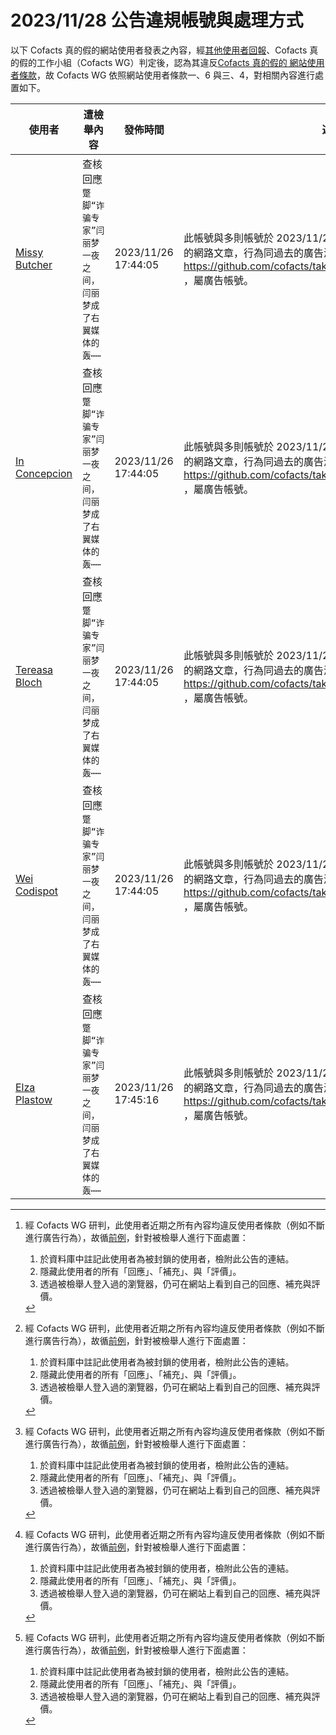2023/11/28 公告違規帳號與處理方式
=========

以下 Cofacts 真的假的網站使用者發表之內容，經[其他使用者回報](https://docs.google.com/spreadsheets/d/e/2PACX-1vRdcwXdC36xfgXfSMSk527Zbel9A-__vwRXkQ0NjkzSXoSPETCFc7sI7SoaAFdPCfskugtQL-Md8JgH/pubhtml?gid=438362561&single=true)、Cofacts 真的假的工作小組（Cofacts WG）判定後，認為其違反[Cofacts 真的假的 網站使用者條款](https://github.com/cofacts/rumors-site/blob/master/LEGAL.md)，故 Cofacts WG 依照網站使用者條款一、6 與三、4，對相關內容進行處置如下。

| 使用者 | 遭檢舉內容 | 發佈時間 | 違規樣態 | 處置 |
| ----- | -------- | ------- | ------- | --- |
| [Missy Butcher](https://cofacts.github.io/community-builder/#/editorworks?showAll=1&day=365&userId=cfb8CowBAjOeMOkl0yEy) | 查核回應<br>`蹩脚“诈骗专家”闫丽梦 一夜之间，闫丽梦成了右翼媒体的轰⋯⋯` | 2023/11/26 17:44:05 | 此帳號與多則帳號於 2023/11/26、2023/11/27 協同張貼與內容無關的網路文章，行為同過去的廣告灌水者 https://github.com/cofacts/takedowns/blob/master/2022/0201.md ，屬廣告帳號。 | 隱藏所有被檢舉人發表之內容 [^block] |
| [In Concepcion](https://cofacts.github.io/community-builder/#/editorworks?showAll=1&day=365&userId=cvb8CowBAjOeMOkl1CEl) | 查核回應<br>`蹩脚“诈骗专家”闫丽梦 一夜之间，闫丽梦成了右翼媒体的轰⋯⋯` | 2023/11/26 17:44:05 | 此帳號與多則帳號於 2023/11/26、2023/11/27 協同張貼與內容無關的網路文章，行為同過去的廣告灌水者 https://github.com/cofacts/takedowns/blob/master/2022/0201.md ，屬廣告帳號。 | 隱藏所有被檢舉人發表之內容 [^block] |
| [Tereasa Bloch](https://cofacts.github.io/community-builder/#/editorworks?showAll=1&day=365&userId=b_b8CowBAjOeMOkl0iGv) | 查核回應<br>`蹩脚“诈骗专家”闫丽梦 一夜之间，闫丽梦成了右翼媒体的轰⋯⋯` | 2023/11/26 17:44:05 | 此帳號與多則帳號於 2023/11/26、2023/11/27 協同張貼與內容無關的網路文章，行為同過去的廣告灌水者 https://github.com/cofacts/takedowns/blob/master/2022/0201.md ，屬廣告帳號。 | 隱藏所有被檢舉人發表之內容 [^block] |
| [Wei Codispot](https://cofacts.github.io/community-builder/#/editorworks?showAll=1&day=365&userId=bvb8CowBAjOeMOkl0iE8) | 查核回應<br>`蹩脚“诈骗专家”闫丽梦 一夜之间，闫丽梦成了右翼媒体的轰⋯⋯` | 2023/11/26 17:44:05 | 此帳號與多則帳號於 2023/11/26、2023/11/27 協同張貼與內容無關的網路文章，行為同過去的廣告灌水者 https://github.com/cofacts/takedowns/blob/master/2022/0201.md ，屬廣告帳號。 | 隱藏所有被檢舉人發表之內容 [^block] |
| [Elza Plastow](https://cofacts.github.io/community-builder/#/editorworks?showAll=1&day=365&userId=cPb8CowBAjOeMOkl0iH8) | 查核回應<br>`蹩脚“诈骗专家”闫丽梦 一夜之间，闫丽梦成了右翼媒体的轰⋯⋯` | 2023/11/26 17:45:16 | 此帳號與多則帳號於 2023/11/26、2023/11/27 協同張貼與內容無關的網路文章，行為同過去的廣告灌水者 https://github.com/cofacts/takedowns/blob/master/2022/0201.md ，屬廣告帳號。 | 隱藏所有被檢舉人發表之內容 [^block] |

[^block]: 
    經 Cofacts WG 研判，此使用者近期之所有內容均違反使用者條款（例如不斷進行廣告行為），故循[前例](https://github.com/cofacts/takedowns/blob/master/2021/1125-2nd-spam.md)，針對被檢舉人進行下面處置：
    1. 於資料庫中註記此使用者為被封鎖的使用者，檢附此公告的連結。
    2. 隱藏此使用者的所有「回應」、「補充」、與「評價」。
    3. 透過被檢舉人登入過的瀏覽器，仍可在網站上看到自己的回應、補充與評價。
